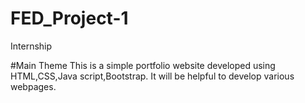 # FED_Project-1
Internship

#Main Theme
This is a simple portfolio website developed using HTML,CSS,Java script,Bootstrap.
It will be helpful to develop various webpages.
